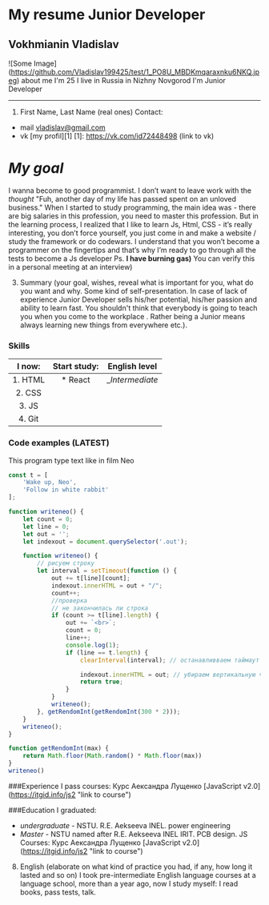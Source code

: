 
# My resume Junior Developer

##  Vokhmianin Vladislav
![Some Image] (https://github.com/Vladislav199425/test/1_PO8U_MBDKmqaraxnku6NKQ.jpeg)
about me 
I'm 25
I live in Russia in Nizhny Novgorod
I'm Junior Developer
  ***
1. First Name, Last Name (real ones)
  Contact:
  * mail vladislav@gmail.com
  * vk [my profil][1]
  [1]: https://vk.com/id72448498 (link to vk)
  # *My goal*
  I wanna become to good programmist.
 I don’t want to leave work with the _thought_ "Fuh, another day of my life has passed spent on an unloved business."
When I started to study programming, the main idea was - there are big salaries in this profession, you need to master this profession.
But in the learning process, I realized that I like to learn Js, Html, CSS - it’s really interesting, you don’t force yourself, you just come in and make a website / study the framework or do codewars.
I understand that you won’t become a programmer on the fingertips and that’s why I’m ready to go through all the tests to become a Js developer
Ps. **I have burning gas)**
You can verify this in a personal meeting at an interview)

3. Summary (your goal, wishes, reveal what is important for you, what do you want and why.
Some kind of self-presentation. In case of lack of experience  Junior Developer sells his/her potential, his/her passion and ability to learn fast. You shouldn't think that everybody is going to teach you when you come to the workplace . Rather being a Junior means always
learning new things from everywhere etc.).
### Skills 
|I now:  | Start study: |  English level    |
|:------:|:------------:|:-----------------:|
|1. HTML |      * React |  __Intermediate_  | 
|2. CSS  |              |                   | 
| 3. JS  |              |                   |                   
|4. Git  |              |                   |   
 

### Code examples (LATEST)
This program type text like in film Neo
```javascript
const t = [
    'Wake up, Neo',
    'Follow in white rabbit'
];

function writeneo() {
    let count = 0;
    let line = 0;
    let out = '';
    let indexout = document.querySelector('.out');

    function writeneo() {
        // рисуем строку 
        let interval = setTimeout(function () {
            out += t[line][count];
            indexout.innerHTML = out + "/";
            count++;
            //проверка 
            // не закончилась ли строка 
            if (count >= t[line].length) {
                out += `<br>`;
                count = 0;
                line++;
                console.log(1);
                if (line == t.length) {
                    clearInterval(interval); // останавливваем таймаут

                    indexout.innerHTML = out; // убираем вертикальную черту 
                    return true;
                }
            }
            writeneo();
        }, getRendomInt(getRendomInt(300 * 2)));
    }
    writeneo();
}

function getRendomInt(max) {
    return Math.floor(Math.random() * Math.floor(max))
}
writeneo()

```
###Experience
I pass courses:
  Курс Аександра Лущенко  [JavaScript v2.0] (https://itgid.info/js2 "link to course")
  
###Education
I graduated:
* *undergraduate* - NSTU. R.E. Aekseeva INEL. power engineering
* *Master* - NSTU named after R.E. Aekseeva INEL IRIT. PCB design.
JS Courses:
Курс Аександра Лущенко  [JavaScript v2.0] (https://itgid.info/js2 "link to course")
8. English (elaborate on what kind of practice you had, if any, how long it lasted and so on)
I took pre-intermediate English language courses at a language school, more than a year ago, now I study myself: I read books, pass tests, talk.
